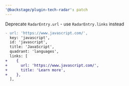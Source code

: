 ```yaml
---
'@backstage/plugin-tech-radar': patch
---
```


Deprecate `RadarEntry.url` - use `RadarEntry.links` instead

```diff
- url: 'https://www.javascript.com/',
  key: 'javascript',
  id: 'javascript',
  title: 'JavaScript',
  quadrant: 'languages',
  links: [
+    {
+      url: 'https://www.javascript.com/',
+      title: 'Learn more',
+    },
  ],
```
